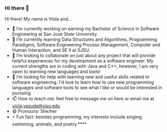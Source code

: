 ### Hi there 👋
Hi there! My name is Viola and...

- 🔭 I’m currently working on earning my Bachelor of Science in Software Engineering at San Jose State University.
- 🌱 I’m currently learning Data Structures and Algorithms, Programming Paradigms, Software Engineering Process Management, Computer and Human Interaction, and SE II at SJSU.
- 👯 I’m looking to collaborate on just about any project that will provide helpful experiences for my development as a software engineer. My current strengths are in coding
     with Java and C++, however, I am very open to learning new languages and tools!
- 🤔 I’m looking for help with learning new and useful skills related to software engineering. I'd love to learn how to use new programming languages and software tools to see 
      what I like or would be interested in pursuing.
- 📫 How to reach me: feel free to message me on here or email me at viola.yasuda@sjsu.edu
- 😄 Pronouns: She/her
- ⚡ Fun fact: besides programming, my interests include singing, swimming, animals, and poetry.****
<!--
Hi there! My name is Viola and...

- 🔭 I’m currently working on earning my Bachelor of Science in Software Engineering at San Jose State University.
- 🌱 I’m currently learning Data Structures and Algorithms, Programming Paradigms, Software Engineering Process Management, Computer and Human Interaction, and SE II at SJSU.
- 👯 I’m looking to collaborate on just about any project that will provide helpful experiences for my development as a software engineer. My current strengths are in coding
     with Java and C++, however, I am very open to learning new languages and tools!
- 🤔 I’m looking for help with learning new and useful skills related to software engineering. I'd love to learn how to use new programming languages and software tools to see 
      what I like or would be interested in pursuing.
- 📫 How to reach me: feel free to message me on here or email me at viola.yasuda@sjsu.edu
- 😄 Pronouns: She/her
- ⚡ Fun fact: besides programming, my interests include singing, swimming, animals, and poetry.
-->

